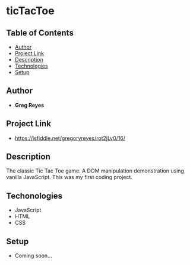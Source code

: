 # ticTacToe

## Table of Contents

* [Author](#author)
* [Project Link](#description)
* [Description](#description)
* [Technologies](#technologies)
* [Setup](#setup)


## Author 
* **Greg Reyes**

##  Project Link

* https://jsfiddle.net/gregoryreyes/rot2jLv0/16/

## Description

The classic Tic Tac Toe game. A DOM manipulation demonstration using vanilla JavaScript. This was my first coding project.

## Techonologies

* JavaScript
* HTML
* CSS

## Setup

* Coming soon...